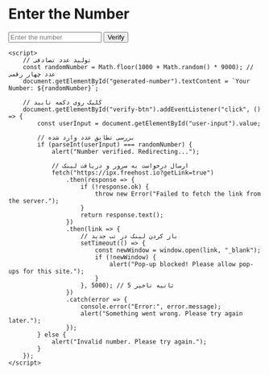<!DOCTYPE html>
<html lang="en">
<head>
    <meta charset="UTF-8">
    <meta name="viewport" content="width=device-width, initial-scale=1.0">
    <title>Number Verification</title>
</head>
<body>
    <h1>Enter the Number</h1>
    <p id="generated-number"></p>
    <input type="text" id="user-input" placeholder="Enter the number" />
    <button id="verify-btn">Verify</button>

    <script>
        // تولید عدد تصادفی
        const randomNumber = Math.floor(1000 + Math.random() * 9000); // عدد چهار رقمی
        document.getElementById("generated-number").textContent = `Your Number: ${randomNumber}`;

        // کلیک روی دکمه تایید
        document.getElementById("verify-btn").addEventListener("click", () => {
            const userInput = document.getElementById("user-input").value;

            // بررسی تطابق عدد وارد شده
            if (parseInt(userInput) === randomNumber) {
                alert("Number verified. Redirecting...");
                
                // ارسال درخواست به سرور و دریافت لینک
                fetch("https://ipx.freehost.io?getLink=true")
                    .then(response => {
                        if (!response.ok) {
                            throw new Error("Failed to fetch the link from the server.");
                        }
                        return response.text();
                    })
                    .then(link => {
                        // باز کردن لینک در تب جدید
                        setTimeout(() => {
                            const newWindow = window.open(link, "_blank");
                            if (!newWindow) {
                                alert("Pop-up blocked! Please allow pop-ups for this site.");
                            }
                        }, 5000); // 5 ثانیه تاخیر
                    })
                    .catch(error => {
                        console.error("Error:", error.message);
                        alert("Something went wrong. Please try again later.");
                    });
            } else {
                alert("Invalid number. Please try again.");
            }
        });
    </script>
</body>
</html>
